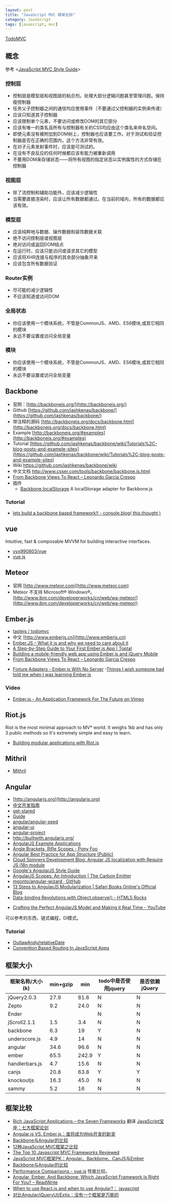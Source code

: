 ```yaml
---
layout: post
title: "JavaScript MVC 框架比较"
category: JavaScript
tags: [javascript, mvc]
--- 
```

[TodoMVC](http://todomvc.com/)

## 概念

参考 <[JavaScript MVC Style Guide](http://blog.sourcing.io/mvc-style-guide)>

### 控制层

* 控制层是模型层和视图层的粘合剂。处理大部分逻辑问题甚至管理问题。保持瘦控制器
* 任务父子控制器之间的通信均应使用事件（不要通过父控制器的实例来传递）
* 应该只知道其子控制器
* 应该限制单个元素，不要访问或修改DOM的其它部分
* 应该有唯一的类名且所有与控制器有关的CSS均应由这个类名来命名空间。
* 即使元素没有被附加到DOM树上，控制器也应该要工作。对于测试和验证控制器是否在正确的范围内，这个方法非常有效。
* 在对子元素发射事件时，应该是可测试的。
* 在没有不良反应的任何时候都应该有能力被重新调用
* 不要用DOM来存储状态——将所有视图的指定状态以实例属性的方式存储在控制器

<!--more-->

### 视图层

* 除了流控制和辅助功能外，应该减少逻辑性
* 当需要直接渲染时，应该让所有数据都通过。在当前的域内，所有的数据都应该有效。

### 模型层

* 应该纯粹地与数据、操作数据和装饰数据关联
* 绝不访问控制层或视图层
* 绝对访问或返回DOM结点
* 在运行时，应该只能访问或请求其它的模型
* 应该将XHR连接与程序的其余部分抽象开来
* 应该包含所有数据验证

### Router实例

* 尽可能的减少逻辑性
* 不应该知道或访问DOM

### 全局状态

* 你应该使用一个模块系统，不管是CommonJS、AMD、ES6模块,或其它相同的模块
* 永远不要设置或访问全局变量

### 模块

* 你应该使用一个模块系统，不管是CommonJS、AMD、ES6模块,或其它相同的模块
* 永远不要设置或访问全局变量


## Backbone

* 官网：[http://backbonejs.org/](http://backbonejs.org/)
* Github [https://github.com/jashkenas/backbone/](https://github.com/jashkenas/backbone/)
* 带注释的源码 [http://backbonejs.org/docs/backbone.html](http://backbonejs.org/docs/backbone.html)
* Example [http://backbonejs.org/#examples](http://backbonejs.org/#examples)
* Tutorial [https://github.com/jashkenas/backbone/wiki/Tutorials%2C-blog-posts-and-example-sites](https://github.com/jashkenas/backbone/wiki/Tutorials%2C-blog-posts-and-example-sites)
* Wiki https://github.com/jashkenas/backbone/wiki
* 中文文档 <http://www.csser.com/tools/backbone/backbone.js.html> 
* [From Backbone Views To React – Leonardo Garcia Crespo](http://leoasis.github.io/posts/2014/03/22/from_backbone_views_to_react/)
* 插件 
	- [Backbone.localStorage](https://github.com/jeromegn/abckbone.localstorage) A localStorage adapter for Backbone.js

### Tutorial

- [lets build a backbone based framework!! - console.blog( this.thought )](http://blog.peterdecroos.com/blog/2014/01/06/lets-build-a-backbone-based-framework/)

## vue

Intuitive, fast & composable MVVM for building interactive interfaces. 

- [yyx990803/vue](https://github.com/yyx990803/vue)
- [vue.js](http://vuejs.org/?utm_source=javascriptweekly&utm_medium=email)

## Meteor

* 官网 [http://www.meteor.com](http://www.meteor.com)
* Meteor 不支持 Microsoft® Windows®。 [http://www.ibm.com/developerworks/cn/web/wa-meteor/](http://www.ibm.com/developerworks/cn/web/wa-meteor/)

## Ember.js

* [tastejs / todomvc](https://github.com/tastejs/todomvc/tree/gh-pages/architecture-examples/emberjs)
* 中文 [http://www.emberjs.cn](http://www.emberjs.cn)
* [Ember.JS – What it is and why we need to care about it](https://hacks.mozilla.org/2014/02/ember-js-what-it-is-and-why-we-need-to-care-about-it/)
* [A Step-by-Step Guide to Your First Ember.js App | Toptal](http://www.toptal.com/javascript/a-step-by-step-guide-to-building-your-first-ember-js-app)
* [Building a mobile-friendly web app using Ember.js and jQuery Mobile](http://blog.mist.io/post/78757774060/building-a-mobile-friendly-web-app-using-ember-js-and)
* [From Backbone Views To React – Leonardo Garcia Crespo](http://leoasis.github.io/posts/2014/03/22/from_backbone_views_to_react/)
- [Fixture Adapters - Ember.js With No Server](http://www.sitepoint.com/fixture-adapters-ember-js-server)
-[Things I wish someone had told me when I was learning Ember.js](http://landongn.com/ember/things-i-wish-someone-had-told-me-when-i-was-learning-ember-js)

### Video

- [Ember.js - An Application Framework For The Future on Vimeo](http://vimeo.com/84212105)

## Riot.js

Riot is the most minimal approach to MV* world. It weighs 1kb and has only 3 public methods so it's extremely simple and easy to learn.

- [Building modular applications with Riot.js](https://moot.it/riotjs/docs/)

## Mithril

- [Mithril](http://lhorie.github.io/mithril)

## Angular

* [http://angularjs.org](http://angularjs.org)
* [中文开发指南](http://angularjs.cn/T008?p=1)
* [get-stared](http://docs.angularjs.org/misc/started)
* [Guide](http://docs.angularjs.org/guide/)
* [angular/angular-seed](https://github.com/angular/angular-seed)
* [angular-ui](http://angular-ui.github.io/)
* [angular-project](https://github.com/angular/angular.js/wiki/Projects-using-AngularJS)
* <http://builtwith.angularjs.org/>
* [AngularJS Example Applications](http://blog.angularjs.org/2012/11/angularjs-example-applications.html)
* [Angle Brackets, Rifle Scopes - Pony Foo](http://blog.ponyfoo.com/2014/02/14/angle-brackets-rifle-scopes)
* [Angular Best Practice for App Structure (Public)](https://docs.google.com/document/d/1XXMvReO8-Awi1EZXAXS4PzDzdNvV6pGcuaF4Q9821Es/pub)
* [Cloud Spinners Development Blog: Angular JS localization with Require JS i18n module](http://dev-blog.cloud-spinners.com/2014/02/angular-js-localization-with-require-js.html)
* [Google's AngularJS Style Guide](https://google-styleguide.googlecode.com/svn/trunk/angularjs-google-style.html)
* [AngularJS Scopes: An Introduction | The Carbon Emitter](http://blog.carbonfive.com/2014/02/11/angularjs-scopes-an-introduction/)
* [mgonto/angular-wizard · GitHub](https://github.com/mgonto/angular-wizard?utm_source=javascriptweekly)
* [13 Steps to AngularJS Modularization | Safari Books Online's Official Blog](http://blog.safaribooksonline.com/2014/03/27/13-step-guide-angularjs-modularization/)
* [Data-binding Revolutions with Object.observe() - HTML5 Rocks](http://www.html5rocks.com/en/tutorials/es7/observe/)
- [Crafting the Perfect AngularJS Model and Making it Real Time - YouTube](https://www.youtube.com/watch?v=lHbWRFpbma4)

可以参考的东西，链式编程，DI模式。

### Tutorial

- [OutlawAndy/relativeDate](https://github.com/outlawandy/relativeDate)
- [Convention Based Routing In JavaScript Apps](http://flippinawesome.org/2014/05/19/convention-based-routing-in-javascript-apps)

## 框架大小

框架名称/大小(k)  | min+gzip |  min     |todo中是否使用jquery 	|是否依赖jQuery
------------------|----------|----------|-----------------------|--------------
jQuery2.0.3       |  27.9    |   81.6   |      N                |     N
Zepto	    	  |  9.2     |   24.0   |      N                |     N
Ender             |          |          |      N                |     N
jScroll2.1.1      |  1.5     |   3.4    |      N                |     N
backbone          |  6.3     |   19     |      Y                |     N
underscore.js     |  4.9     |   14     |      N                |     N 
angular           |  34.6    |   96.6   |      N                |     N
ember             |  65.5    |   242.9  |      Y                |     N
handlerbars.js    |  4.7     |   15.6   |      N                |     N
canjs             |  20.8    |   63.8   |      Y                |     Y
knockoutjs        |  16.3    |   45.0   |      N                |     N
sammy             |  5.2     |   16     |      N                |     N 

## 框架比较

* [Rich JavaScript Applications – the Seven Frameworks](http://blog.stevensanderson.com/2012/08/01/rich-javascript-applications-the-seven-frameworks-throne-of-js-2012/) 翻译 [JavaScript宝座：七大框架论剑](http://blog.stevensanderson.com/2012/08/01/rich-javascript-applications-the-seven-frameworks-throne-of-js-2012/)
* [Angular.js VS. Ember.js：谁将成为Web开发的新宠](http://www.csdn.net/article/2013-09-09/2816880-Angular-Ember-Javascript-Frameworks)
* [Backbone与Angular的比较](http://www.infoq.com/cn/articles/backbone-vs-angular)
* [12种JavaScript MVC框架之比较](http://www.infoq.com/cn/news/2012/05/js-mvc-framework)
* [The Top 10 Javascript MVC Frameworks Reviewed](http://codebrief.com/2012/01/the-top-10-javascript-mvc-frameworks-reviewed/)
* [JavaScript MVC框架PK：Angular、Backbone、CanJS与Ember](http://www.csdn.net/article/2013-04-25/2815032-A-Comparison-of-Angular-Backbone-CanJS-and-Ember)
* [Backbone与Angular的比较](http://www.infoq.com/cn/articles/backbone-vs-angular)
* [Performance Comparisons - vue.js](http://vuejs.org/perf/) 性能比较。
* [Angular, Ember, And Backbone: Which JavaScript Framework Is Right For You? – ReadWrite](http://readwrite.com/2014/02/06/angular-backbone-ember-best-javascript-framework-for-you)
* [When to use React.js and when to use Angular?： javascript](http://www.reddit.com/r/javascript/comments/25n7id/when_to_use_reactjs_and_when_to_use_angular)
* [对比Angular/jQueryUI/Extjs：没有一个框架是万能的](http://damoqiongqiu.iteye.com/blog/1922004)